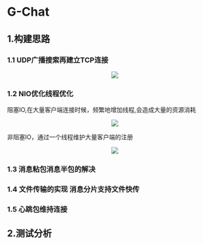 # G-Chat
## 1.构建思路
### 1.1 UDP广播搜索再建立TCP连接

<div align="center">
<img src=https://raw.githubusercontent.com/GZK0329/picture_store/master/UDPSearch.png />
</div>

### 1.2 NIO优化线程优化

阻塞IO,在大量客户端连接时候，频繁地增加线程,会造成大量的资源消耗
<div align="center">
<img src=https://raw.githubusercontent.com/GZK0329/picture_store/master/NIO%E4%BC%98%E5%8C%96%E5%89%8D.png />
</div>

非阻塞IO，通过一个线程维护大量客户端的注册

<div align="center">
<img src=https://raw.githubusercontent.com/GZK0329/picture_store/master/NIO%E4%BC%98%E5%8C%96%E5%90%8E.png />
</div>

### 1.3 消息粘包消息半包的解决


### 1.4 文件传输的实现 消息分片支持文件快传
### 1.5 心跳包维持连接
## 2.测试分析
